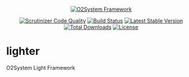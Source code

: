 <div align="center" markdown="1">

[![O2System Framework](https://o2system.id/assets/img/logo/logo-200px.png?logo)](http://o2system.id)
</div>
<div align="center" markdown="1">

[![Scrutinizer Code Quality](https://scrutinizer-ci.com/g/o2system/reactor/badges/quality-score.png?b=master)](https://scrutinizer-ci.com/g/o2system/lighter/?branch=master)
[![Build Status](https://scrutinizer-ci.com/g/o2system/reactor/badges/build.png?b=master)](https://scrutinizer-ci.com/g/o2system/lighter/build-status/master)
[![Latest Stable Version](https://poser.pugx.org/o2system/reactor/v/stable)](https://packagist.org/packages/o2system/lighter)
[![Total Downloads](https://poser.pugx.org/o2system/reactor/downloads)](https://packagist.org/packages/o2system/lighter)
[![License](https://poser.pugx.org/o2system/reactor/license)](https://packagist.org/packages/o2system/lighter)

</div>


# lighter
O2System Light Framework
